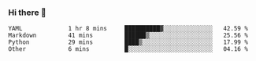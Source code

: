 ### Hi there 👋

<!--
**yeya24/yeya24** is a ✨ _special_ ✨ repository because its `README.md` (this file) appears on your GitHub profile.

Here are some ideas to get you started:

- 🔭 I’m currently working on ...
- 🌱 I’m currently learning ...
- 👯 I’m looking to collaborate on ...
- 🤔 I’m looking for help with ...
- 💬 Ask me about ...
- 📫 How to reach me: ...
- 😄 Pronouns: ...
- ⚡ Fun fact: ...
-->

<!--START_SECTION:waka-->

```text
YAML             1 hr 8 mins     ██████████▓░░░░░░░░░░░░░░   42.59 %
Markdown         41 mins         ██████▒░░░░░░░░░░░░░░░░░░   25.56 %
Python           29 mins         ████▒░░░░░░░░░░░░░░░░░░░░   17.99 %
Other            6 mins          █░░░░░░░░░░░░░░░░░░░░░░░░   04.16 %
```

<!--END_SECTION:waka-->

